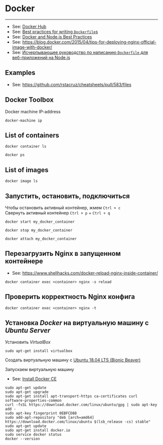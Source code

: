 # Docker

----

- See: [Docker Hub](https://hub.docker.com/)
- See: [Best practices for writing `Dockerfile`s](https://docs.docker.com/develop/develop-images/dockerfile_best-practices/)
- See: [Docker and Node.js Best Practices](https://github.com/nodejs/docker-node/blob/master/docs/BestPractices.md)
- See: https://blog.docker.com/2015/04/tips-for-deploying-nginx-official-image-with-docker/
- See: [Исчерпывающее руководство по написанию `Dockerfile` для веб-приложений на Node.js](https://medium.com/devschacht/praveen-durairaj-an-exhaustive-guide-to-writing-dockerfiles-for-node-js-web-apps-7b033bcc0b4f)

## Examples

- See: https://github.com/rstacruz/cheatsheets/pull/583/files


## Docker Toolbox

Docker machine IP-address

```shell
docker-machine ip
```

## List of containers

```shell
docker container ls
```

```shell
docker ps
```


## List of images

```shell
docker image ls
```



## Запустить, остановить, подключиться

Чтобы остановить активный контейнер, жмем `Ctrl + c`  
Свернуть активный контейнер `Ctrl + p` + `Ctrl + q`  

```shell
docker start my_docker_container
```


```shell
docker stop my_docker_container
```


```shell
docker attach my_docker_container
```



## Перезагрузить Nginx в запущенном контейнере

- See: https://www.shellhacks.com/docker-reload-nginx-inside-container/

```shell
docker container exec <container> nginx -s reload
```



## Проверить корректность Nginx конфига

```shell
docker container exec <container> nginx -t
```



## Установка *Docker* на виртуальную машину с *Ubuntu Server*

Установить *VirtualBox*

```shell
sudo apt-get install virtualbox
```

Создать виртуальную машину с [Ubuntu 18.04 LTS (Bionic Beaver)](https://www.ubuntu.com/download/server)

Запускаем виртуальную машину

- See: [Install Docker CE](https://docs.docker.com/install/linux/docker-ce/ubuntu/#install-docker-ce)

```shell
sudo apt-get update
sudo apt-get upgrade
sudo apt-get install apt-transport-https ca-certificates curl software-properties-common
curl -fsSL https://download.docker.com/linux/ubuntu/gpg | sudo apt-key add -
sudo apt-key fingerprint 0EBFCD88
sudo add-apt-repository "deb [arch=amd64] https://download.docker.com/linux/ubuntu $(lsb_release -cs) stable"
sudo apt-get update
sudo apt-get install docker.io
sudo service docker status
docker --version
```
